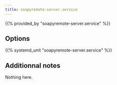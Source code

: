 ```yaml
---
title: soapyremote-server.service
---
```


{{% provided_by "soapyremote-server.service" %}}

## Options

{{% systemd_unit "soapyremote-server.service" %}}

## Additionnal notes

Nothing here.
